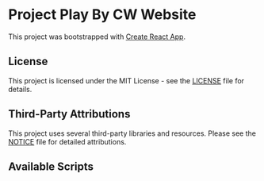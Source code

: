 # Project Play By CW Website

This project was bootstrapped with [Create React App](https://github.com/facebook/create-react-app).

## License

This project is licensed under the MIT License - see the [LICENSE](LICENSE) file for details.

## Third-Party Attributions

This project uses several third-party libraries and resources. Please see the [NOTICE](NOTICE) file for detailed attributions.

## Available Scripts 